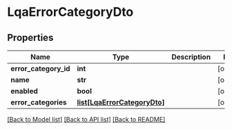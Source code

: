 # LqaErrorCategoryDto

## Properties
Name | Type | Description | Notes
------------ | ------------- | ------------- | -------------
**error_category_id** | **int** |  | [optional] 
**name** | **str** |  | [optional] 
**enabled** | **bool** |  | [optional] 
**error_categories** | [**list[LqaErrorCategoryDto]**](LqaErrorCategoryDto.md) |  | [optional] 

[[Back to Model list]](../README.md#documentation-for-models) [[Back to API list]](../README.md#documentation-for-api-endpoints) [[Back to README]](../README.md)


